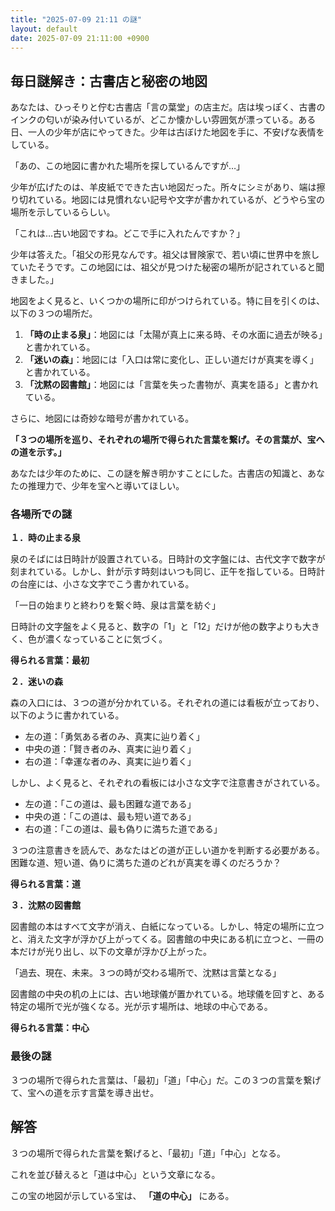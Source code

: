 ```yaml
---
title: "2025-07-09 21:11 の謎"
layout: default
date: 2025-07-09 21:11:00 +0900
---
```

## 毎日謎解き：古書店と秘密の地図

あなたは、ひっそりと佇む古書店「言の葉堂」の店主だ。店は埃っぽく、古書のインクの匂いが染み付いているが、どこか懐かしい雰囲気が漂っている。ある日、一人の少年が店にやってきた。少年は古ぼけた地図を手に、不安げな表情をしている。

「あの、この地図に書かれた場所を探しているんですが…」

少年が広げたのは、羊皮紙でできた古い地図だった。所々にシミがあり、端は擦り切れている。地図には見慣れない記号や文字が書かれているが、どうやら宝の場所を示しているらしい。

「これは…古い地図ですね。どこで手に入れたんですか？」

少年は答えた。「祖父の形見なんです。祖父は冒険家で、若い頃に世界中を旅していたそうです。この地図には、祖父が見つけた秘密の場所が記されていると聞きました。」

地図をよく見ると、いくつかの場所に印がつけられている。特に目を引くのは、以下の３つの場所だ。

1.  **「時の止まる泉」**：地図には「太陽が真上に来る時、その水面に過去が映る」と書かれている。
2.  **「迷いの森」**：地図には「入口は常に変化し、正しい道だけが真実を導く」と書かれている。
3.  **「沈黙の図書館」**：地図には「言葉を失った書物が、真実を語る」と書かれている。

さらに、地図には奇妙な暗号が書かれている。

**「３つの場所を巡り、それぞれの場所で得られた言葉を繋げ。その言葉が、宝への道を示す。」**

あなたは少年のために、この謎を解き明かすことにした。古書店の知識と、あなたの推理力で、少年を宝へと導いてほしい。

### 各場所での謎

**１．時の止まる泉**

泉のそばには日時計が設置されている。日時計の文字盤には、古代文字で数字が刻まれている。しかし、針が示す時刻はいつも同じ、正午を指している。日時計の台座には、小さな文字でこう書かれている。

「一日の始まりと終わりを繋ぐ時、泉は言葉を紡ぐ」

日時計の文字盤をよく見ると、数字の「1」と「12」だけが他の数字よりも大きく、色が濃くなっていることに気づく。

**得られる言葉：最初**

**２．迷いの森**

森の入口には、３つの道が分かれている。それぞれの道には看板が立っており、以下のように書かれている。

*   左の道：「勇気ある者のみ、真実に辿り着く」
*   中央の道：「賢き者のみ、真実に辿り着く」
*   右の道：「幸運な者のみ、真実に辿り着く」

しかし、よく見ると、それぞれの看板には小さな文字で注意書きがされている。

*   左の道：「この道は、最も困難な道である」
*   中央の道：「この道は、最も短い道である」
*   右の道：「この道は、最も偽りに満ちた道である」

３つの注意書きを読んで、あなたはどの道が正しい道かを判断する必要がある。困難な道、短い道、偽りに満ちた道のどれが真実を導くのだろうか？

**得られる言葉：道**

**３．沈黙の図書館**

図書館の本はすべて文字が消え、白紙になっている。しかし、特定の場所に立つと、消えた文字が浮かび上がってくる。図書館の中央にある机に立つと、一冊の本だけが光り出し、以下の文章が浮かび上がった。

「過去、現在、未来。３つの時が交わる場所で、沈黙は言葉となる」

図書館の中央の机の上には、古い地球儀が置かれている。地球儀を回すと、ある特定の場所で光が強くなる。光が示す場所は、地球の中心である。

**得られる言葉：中心**

### 最後の謎

３つの場所で得られた言葉は、「最初」「道」「中心」だ。この３つの言葉を繋げて、宝への道を示す言葉を導き出せ。

## 解答

３つの場所で得られた言葉を繋げると、「最初」「道」「中心」となる。

これを並び替えると「道は中心」という文章になる。

この宝の地図が示している宝は、 **「道の中心」** にある。
